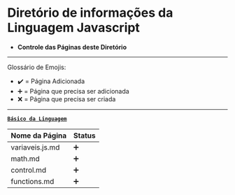 # Diretório de informações da Linguagem Javascript

* **Controle das Páginas deste Diretório**

---

Glossário de Emojis:

* :heavy_check_mark: = Página Adicionada
* :heavy_plus_sign: = Página que precisa ser adicionada
* :x: = Página que precisa ser criada

---

[**`Básico da Linguagem`**]()

Nome da Página|Status
|---|---|
variaveis.js.md|:heavy_plus_sign:
math.md|:heavy_plus_sign:
control.md|:heavy_plus_sign:
functions.md|:heavy_plus_sign:
